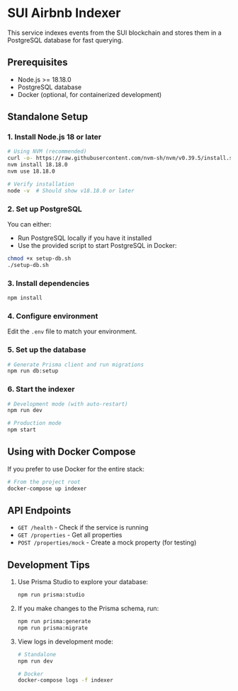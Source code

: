 # SUI Airbnb Indexer

This service indexes events from the SUI blockchain and stores them in a PostgreSQL database for fast querying.

## Prerequisites

- Node.js >= 18.18.0
- PostgreSQL database
- Docker (optional, for containerized development)

## Standalone Setup

### 1. Install Node.js 18 or later

```bash
# Using NVM (recommended)
curl -o- https://raw.githubusercontent.com/nvm-sh/nvm/v0.39.5/install.sh | bash
nvm install 18.18.0
nvm use 18.18.0

# Verify installation
node -v  # Should show v18.18.0 or later
```

### 2. Set up PostgreSQL

You can either:

- Run PostgreSQL locally if you have it installed
- Use the provided script to start PostgreSQL in Docker:

```bash
chmod +x setup-db.sh
./setup-db.sh
```

### 3. Install dependencies

```bash
npm install
```

### 4. Configure environment

Edit the `.env` file to match your environment.

### 5. Set up the database

```bash
# Generate Prisma client and run migrations
npm run db:setup
```

### 6. Start the indexer

```bash
# Development mode (with auto-restart)
npm run dev

# Production mode
npm start
```

## Using with Docker Compose

If you prefer to use Docker for the entire stack:

```bash
# From the project root
docker-compose up indexer
```

## API Endpoints

- `GET /health` - Check if the service is running
- `GET /properties` - Get all properties
- `POST /properties/mock` - Create a mock property (for testing)

## Development Tips

1. Use Prisma Studio to explore your database:
   ```bash
   npm run prisma:studio
   ```

2. If you make changes to the Prisma schema, run:
   ```bash
   npm run prisma:generate
   npm run prisma:migrate
   ```

3. View logs in development mode:
   ```bash
   # Standalone
   npm run dev
   
   # Docker
   docker-compose logs -f indexer
   ```